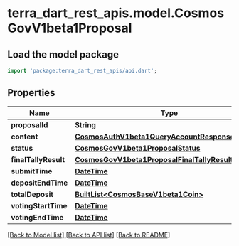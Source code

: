 # terra_dart_rest_apis.model.CosmosGovV1beta1Proposal

## Load the model package
```dart
import 'package:terra_dart_rest_apis/api.dart';
```

## Properties
Name | Type | Description | Notes
------------ | ------------- | ------------- | -------------
**proposalId** | **String** |  | [optional] 
**content** | [**CosmosAuthV1beta1QueryAccountResponseAccount**](CosmosAuthV1beta1QueryAccountResponseAccount.md) |  | [optional] 
**status** | [**CosmosGovV1beta1ProposalStatus**](CosmosGovV1beta1ProposalStatus.md) |  | [optional] 
**finalTallyResult** | [**CosmosGovV1beta1ProposalFinalTallyResult**](CosmosGovV1beta1ProposalFinalTallyResult.md) |  | [optional] 
**submitTime** | [**DateTime**](DateTime.md) |  | [optional] 
**depositEndTime** | [**DateTime**](DateTime.md) |  | [optional] 
**totalDeposit** | [**BuiltList&lt;CosmosBaseV1beta1Coin&gt;**](CosmosBaseV1beta1Coin.md) |  | [optional] 
**votingStartTime** | [**DateTime**](DateTime.md) |  | [optional] 
**votingEndTime** | [**DateTime**](DateTime.md) |  | [optional] 

[[Back to Model list]](../README.md#documentation-for-models) [[Back to API list]](../README.md#documentation-for-api-endpoints) [[Back to README]](../README.md)


